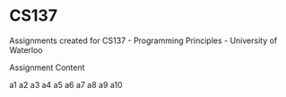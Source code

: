 # CS137
Assignments created for CS137 - Programming Principles - University of Waterloo

Assignment            Content

a1
a2
a3
a4
a5
a6
a7
a8
a9
a10
